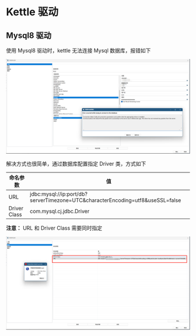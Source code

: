 # Kettle 驱动

## Mysql8 驱动

使用 Mysql8 驱动时，kettle 无法连接 Mysql 数据库，报错如下

![mysql8驱动无法连接](/images/kettle/kettle_driver_mysql8.png)

解决方式也很简单，通过数据库配置指定 Driver 类，方式如下

| 命名参数         | 值                                                                              |
|--------------|--------------------------------------------------------------------------------|
| URL          | jdbc:mysql://ip:port/db?serverTimezone=UTC&characterEncoding=utf8&useSSL=false |
| Driver Class | com.mysql.cj.jdbc.Driver                                                       |

**注意：** URL 和 Driver Class 需要同时指定

![指定mysql8驱动](/images/kettle/kettle_driver_myql8_1.png)